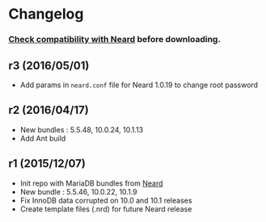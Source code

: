 # Changelog

### [Check compatibility with Neard](https://github.com/crazy-max/neard/wiki/binMariaDB#latest) before downloading.

## r3 (2016/05/01)

* Add params in `neard.conf` file for Neard 1.0.19 to change root password

## r2 (2016/04/17)

* New bundles : 5.5.48, 10.0.24, 10.1.13
* Add Ant build

## r1 (2015/12/07)

* Init repo with MariaDB bundles from [Neard](https://github.com/crazy-max/neard)
* New bundle : 5.5.46, 10.0.22, 10.1.9
* Fix InnoDB data corrupted on 10.0 and 10.1 releases
* Create template files (.nrd) for future Neard release
